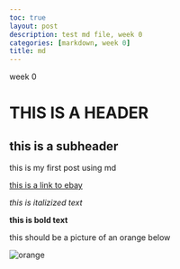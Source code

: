 ```yaml
---
toc: true
layout: post
description: test md file, week 0
categories: [markdown, week 0]
title: md
---
```

week 0
# THIS IS A HEADER

## this is a subheader

this is my first post using md

[this is a link to ebay](https://www.ebay.com/)

*this is italizized text*

**this is bold text**

this should be a picture of an orange below

![orange](https://user-images.githubusercontent.com/93744888/185815083-a94528e0-6866-40d6-ad57-f5e853b55d19.png)
